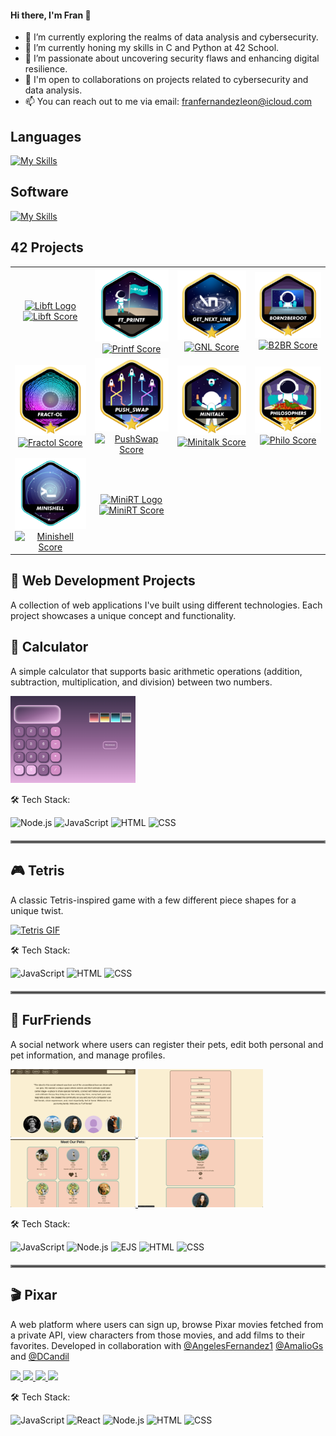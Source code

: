 #### Hi there, I'm Fran 👋

- 🔭 I’m currently exploring the realms of data analysis and cybersecurity.
- 🌱 I’m currently honing my skills in C and Python at 42 School.
- 👀 I’m passionate about uncovering security flaws and enhancing digital resilience.
- 💼 I'm open to collaborations on projects related to cybersecurity and data analysis.
- 📫 You can reach out to me via email: [franfernandezleon@icloud.com](mailto:franfernandezleon@icloud.com)

## Languages

<a href="https://github.com/francfer-art/francfer-art">
    <img src="https://skillicons.dev/icons?i=c,cpp,python,html,css,js" alt="My Skills">
</a>

## Software

<a href="https://github.com/francfer-art/francfer-art">
    <img src="https://skillicons.dev/icons?i=vscode,vim,notion" alt="My Skills">
</a>

## 42 Projects

<table style="margin: auto;">
    <tr>
        <td style="text-align: center;">
            <a href="https://github.com/francfer-art/42Libft">
                <img src="https://raw.githubusercontent.com/ayogun/42-project-badges/main/badges/libftm.png" alt="Libft Logo">
                <br>
                <img src="https://img.shields.io/badge/Score-125%2F100-brightgreen" alt="Libft Score">
            </a>
        </td>
        <td style="text-align: center;">
            <a href="https://github.com/francfer-art/42Printf">
                <img src="https://raw.githubusercontent.com/mcombeau/mcombeau/main/42_badges/ft_printfe.png" alt="Printf Logo">
                <br>
                <img src="https://img.shields.io/badge/Score-100%2F100-brightgreen" alt="Printf Score">
            </a>
        </td>
        <td style="text-align: center;">
            <a href="https://github.com/francfer-art/42GNL">
                <img src="https://raw.githubusercontent.com/mcombeau/mcombeau/main/42_badges/get_next_linem.png" alt="GNL Logo">
                <br>
                <img src="https://img.shields.io/badge/Score-125%2F100-brightgreen" alt="GNL Score">
            </a>
        </td>
        <td style="text-align: center;">
            <a href="https://github.com/gemartin99/Born2beroot-Tutorial">
                <img src="https://raw.githubusercontent.com/mcombeau/mcombeau/main/42_badges/born2berootm.png" alt="B2BR Logo">
                <br>
                <img src="https://img.shields.io/badge/Score-125%2F100-brightgreen" alt="B2BR Score">
            </a>
        </td>
    </tr>
    <tr>
        <td style="text-align: center;">
            <a href="https://github.com/francfer-art/42Fractol">
                <img src="https://raw.githubusercontent.com/mcombeau/mcombeau/main/42_badges/fract-olm.png" alt="Fractol Logo">
                <br>
                <img src="https://img.shields.io/badge/Score-125%2F100-brightgreen" alt="Fractol Score">
            </a>
        </td>
        <td style="text-align: center;">
            <a href="https://github.com/francfer-art/42PushSwap">
                <img src="https://raw.githubusercontent.com/mcombeau/mcombeau/main/42_badges/push_swapm.png" alt="PushSwap Logo">
                <br>
                <img src="https://img.shields.io/badge/Score-125%2F100-brightgreen" alt="PushSwap Score">
            </a>
        </td>
        <td style="text-align: center;">
            <a href="https://github.com/francfer-art/42Minitalk">
                <img src="https://raw.githubusercontent.com/mcombeau/mcombeau/main/42_badges/minitalkm.png" alt="Minitalk Logo">
                <br>
                <img src="https://img.shields.io/badge/Score-125%2F100-brightgreen" alt="Minitalk Score">
            </a>
        </td>
        <td style="text-align: center;">
            <a href="https://github.com/francfer-art/42Philo.git">
                <img src="https://github.com/mcombeau/mcombeau/blob/main/42_badges/philosophersm.png?raw=true" alt="Philo Logo">
                <br>
                <img src="https://img.shields.io/badge/Score-125%2F100-brightgreen" alt="Philo Score">
            </a>
        </td>
    </tr>
    <tr>
        <td style="text-align: center;">
            <a href="https://github.com/VictorSuarezL/42-minishell">
                <img src="https://github.com/mcombeau/mcombeau/blob/main/42_badges/minishelle.png?raw=true" alt="Minishell Logo">
                <br>
                <img src="https://img.shields.io/badge/Score-109%2F100-brightgreen" alt="Minishell Score">
            </a>
        </td>
        <td style="text-align: center;">
            <a href="https://github.com/francfer-art/miniRTT">
                <img src="https://raw.githubusercontent.com/ayogun/42-project-badges/refs/heads/main/badges/minirtm.png" alt="MiniRT Logo">
                <br>
                <img src="https://img.shields.io/badge/Score-125%2F100-brightgreen" alt="MiniRT Score">
            </a>
        </td>
</table>

## 🚀 Web Development Projects
<p>A collection of web applications I've built using different technologies. Each project showcases a unique concept and functionality.</p>

<h2>🧮 Calculator</h2>
<p>A simple calculator that supports basic arithmetic operations (addition, subtraction, multiplication, and division) between two numbers.</p>
<div>
  <a href="https://github.com/francfer-art/Calculator" target="_blank">
    <img src="https://github.com/francfer-art/Calculator/blob/main/Captura%20de%20pantalla%202025-01-18%20a%20las%2017.08.03.png?raw=true" alt="Calculator GIF" width="200" />
  </a>
</div>

<span>🛠 Tech Stack:</span>
<div>
  <img src="https://skillicons.dev/icons?i=nodejs" alt="Node.js" height="30" />
  <img src="https://skillicons.dev/icons?i=js" alt="JavaScript" height="30" />
  <img src="https://skillicons.dev/icons?i=html" alt="HTML" height="30" />
  <img src="https://skillicons.dev/icons?i=css" alt="CSS" height="30" />
</div>

<hr style="border: 2px solid gray; margin: 20px 0;">

<h2>🎮 Tetris</h2>
<p>A classic Tetris-inspired game with a few different piece shapes for a unique twist.</p>

<div>
  <a href="https://github.com/francfer-art/Tetris" target="_blank">
    <img src="https://github.com/francfer-art/Tetris/blob/main/assets/bg.jpg?raw=true" alt="Tetris GIF" width="200" />
  </a>
</div>

<span>🛠 Tech Stack:</span>
<div>
  <img src="https://skillicons.dev/icons?i=js" alt="JavaScript" height="30" />
  <img src="https://skillicons.dev/icons?i=html" alt="HTML" height="30" />
  <img src="https://skillicons.dev/icons?i=css" alt="CSS" height="30" />
</div>

<hr style="border: 2px solid gray; margin: 20px 0;">

<h2>🐾 FurFriends</h2>
<p>A social network where users can register their pets, edit both personal and pet information, and manage profiles.</p>

<div>
  <a href="https://github.com/francfer-art/FurFriends" target="_blank">
    <img src="https://github.com/francfer-art/FurFriends/blob/main/Captura%20de%20pantalla%202025-01-18%20a%20las%2020.23.19.png?raw=true" alt="Furfirends" width="200" />
    <img src="https://github.com/francfer-art/FurFriends/blob/main/Captura%20de%20pantalla%202025-01-18%20a%20las%2020.25.31.png?raw=true" width="200" />
    <img src="https://github.com/francfer-art/FurFriends/blob/main/Captura%20de%20pantalla%202025-01-18%20a%20las%2020.25.45.png?raw=true" width="200" />
    <img src="https://github.com/francfer-art/FurFriends/blob/main/Captura%20de%20pantalla%202025-01-18%20a%20las%2020.26.03.png?raw=true" width="200" />
  </a>
</div>

<span>🛠 Tech Stack:</span>
<div>
  <img src="https://skillicons.dev/icons?i=js" alt="JavaScript" height="30" />
  <img src="https://skillicons.dev/icons?i=nodejs" alt="Node.js" height="30" />
  <img src="https://static-00.iconduck.com/assets.00/file-type-ejs-icon-2048x1151-hdkbavbz.png" alt="EJS" height="30" />
  <img src="https://skillicons.dev/icons?i=html" alt="HTML" height="30" />
  <img src="https://skillicons.dev/icons?i=css" alt="CSS" height="30" />
</div>


<hr style="border: 2px solid gray; margin: 20px 0;">

<h2>🎬 Pixar</h2>
<p>A web platform where users can sign up, browse Pixar movies fetched from a private API, view characters from those movies, and add films to their favorites. Developed in collaboration with <a href="https://github.com/AngelesFernandez1"> @AngelesFernandez1</a> <a href="https://github.com/AmalioGs"> @AmalioGs</a> and <a href="https://github.com/DCandil"> @DCandil</a></p>

<div>
  <a href="https://github.com/francfer-art/Pixar" target="_blank">
    <img src="https://github.com/francfer-art/Pixar/blob/main/Captura%20de%20pantalla%202025-01-18%20a%20las%2021.15.37.png?raw=true" width="200" />
    <img src="https://github.com/francfer-art/Pixar/blob/main/Captura%20de%20pantalla%202025-01-18%20a%20las%2021.13.51.png?raw=true" width="200" />
    <img src="https://github.com/francfer-art/Pixar/blob/main/Captura%20de%20pantalla%202025-01-18%20a%20las%2021.14.08.png?raw=true" width="200" />
    <img src="https://github.com/francfer-art/Pixar/blob/main/Captura%20de%20pantalla%202025-01-18%20a%20las%2021.15.20.png?raw=true" width="200" />
  </a>
</div>

<span>🛠 Tech Stack:</span>
<div>
  <img src="https://skillicons.dev/icons?i=js" alt="JavaScript" height="30" />
  <img src="https://skillicons.dev/icons?i=react" alt="React" height="30" />
  <img src="https://skillicons.dev/icons?i=nodejs" alt="Node.js" height="30" />
  <img src="https://skillicons.dev/icons?i=html" alt="HTML" height="30" />
  <img src="https://skillicons.dev/icons?i=css" alt="CSS" height="30" />
</div>


